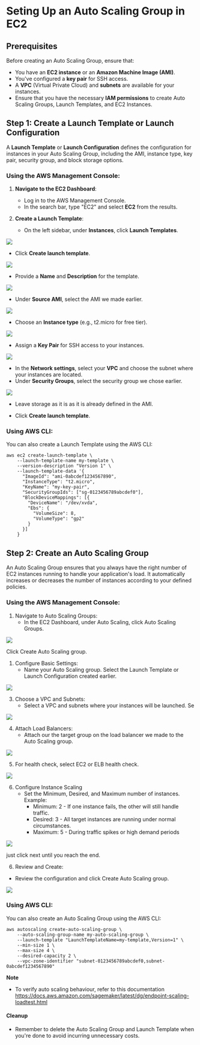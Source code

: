 # Seting Up an Auto Scaling Group in EC2

## Prerequisites
Before creating an Auto Scaling Group, ensure that:
- You have an **EC2 instance** or an **Amazon Machine Image (AMI)**.
- You've configured a **key pair** for SSH access.
- A **VPC** (Virtual Private Cloud) and **subnets** are available for your instances.
- Ensure that you have the necessary **IAM permissions** to create Auto Scaling Groups, Launch Templates, and EC2 Instances.

## Step 1: Create a Launch Template or Launch Configuration

A **Launch Template** or **Launch Configuration** defines the configuration for instances in your Auto Scaling Group, including the AMI, instance type, key pair, security group, and block storage options.

### Using the AWS Management Console:

1. **Navigate to the EC2 Dashboard**:
   - Log in to the AWS Management Console.
   - In the search bar, type "EC2" and select **EC2** from the results.

2. **Create a Launch Template**:
   - On the left sidebar, under **Instances**, click **Launch Templates**.

![](img/ASG/ASG-01.png)

   - Click **Create launch template**.

![](img/ASG/ASG-02.png)

   - Provide a **Name** and **Description** for the template.

![](img/ASG/ASG-03.png)

   - Under **Source AMI**, select the AMI we made earlier.

![](img/ASG/ASG-04.png)

   - Choose an **Instance type** (e.g., t2.micro for free tier).

![](img/ASG/ASG-05.png)

   - Assign a **Key Pair** for SSH access to your instances.

![](img/ASG/ASG-06.png)


   - In the **Network settings**, select your **VPC** and choose the subnet where your instances are located.
   - Under **Security Groups**, select the security group we chose earlier.

![](img/ASG/ASG-07.png)

   - Leave storage as it is as it is already defined in the AMI.

   - Click **Create launch template**.

### Using AWS CLI:

You can also create a Launch Template using the AWS CLI:

```
aws ec2 create-launch-template \
    --launch-template-name my-template \
    --version-description "Version 1" \
    --launch-template-data '{
      "ImageId": "ami-0abcdef1234567890",
      "InstanceType": "t2.micro",
      "KeyName": "my-key-pair",
      "SecurityGroupIds": ["sg-0123456789abcdef0"],
      "BlockDeviceMappings": [{
        "DeviceName": "/dev/xvda",
        "Ebs": {
          "VolumeSize": 8,
          "VolumeType": "gp2"
        }
      }]
    }
```

## Step 2: Create an Auto Scaling Group

An Auto Scaling Group ensures that you always have the right number of EC2 instances running to handle your application's load. It automatically increases or decreases the number of instances according to your defined policies.

### Using the AWS Management Console:

1. Navigate to Auto Scaling Groups:
   - In the EC2 Dashboard, under Auto Scaling, click Auto Scaling Groups.

![](img/ASG/ASG-08.png)

Click Create Auto Scaling group. 


1. Configure Basic Settings:
   - Name your Auto Scaling group. Select the Launch Template or Launch Configuration created earlier.

![](img/ASG/ASG-09.png)

3. Choose a VPC and Subnets:
   - Select a VPC and subnets where your instances will be launched. Se

![](img/ASG/ASG-10.png)

4. Attach Load Balancers:
   - Attach our the target group on the load balancer we made to the Auto Scaling group.

![](img/ASG/ASG-11.png)

5. For health check, select EC2 or ELB health check.

![](img/ASG/ASG-12.png)

6. Configure Instance Scaling
   - Set the Minimum, Desired, and Maximum number of instances.
    Example:
     - Minimum: 2 - If one instance fails, the other will still handle traffic.
     - Desired: 3 - All target instances are running under normal circumstances.
     - Maximum: 5 - During traffic spikes or high demand periods

![](img/ASG/ASG-13.png)


just click next until you reach the end.

6.  Review and Create:
   - Review the configuration and click Create Auto Scaling group.

![](img/ASG/ASG-14.png)

### Using AWS CLI:

You can also create an Auto Scaling Group using the AWS CLI:

```
aws autoscaling create-auto-scaling-group \
    --auto-scaling-group-name my-auto-scaling-group \
    --launch-template "LaunchTemplateName=my-template,Version=1" \
    --min-size 1 \
    --max-size 4 \
    --desired-capacity 2 \
    --vpc-zone-identifier "subnet-0123456789abcdef0,subnet-0abcdef1234567890"
```

**Note**
- To verify auto scaling behaviour, refer to this documentation
https://docs.aws.amazon.com/sagemaker/latest/dg/endpoint-scaling-loadtest.html


#### Cleanup
- Remember to delete the Auto Scaling Group and Launch Template when you're done to avoid incurring unnecessary costs.
